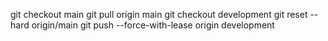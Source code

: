 git checkout main 
git pull origin main 
git checkout development
git reset --hard origin/main
git push --force-with-lease origin development